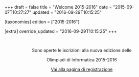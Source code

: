 +++
draft = false
title = "Welcome 2015-2016"
date = "2015-09-07T10:27:27"
updated = "2016-09-29T10:15:25"

[taxonomies]
edition = ["2015-2016"]

[extra]
override_updated = "2016-09-29T10:15:25"
+++
<div style="text-align: center;">

<br/>
<div style="text-align: center;">

Sono aperte le iscrizioni alla nuova edizione delle

</div>

<div style="text-align: center;">

Olimpiadi di Informatica 2015-2016

</div>

<div style="text-align: center;">

</div>

<div style="text-align: center;">

[Vai alla pagina di registrazione](http://ioicms2.olimpiadi-informatica.it/ioiCMS2/welcome_registrazione.xhtml)

</div>

</div>
